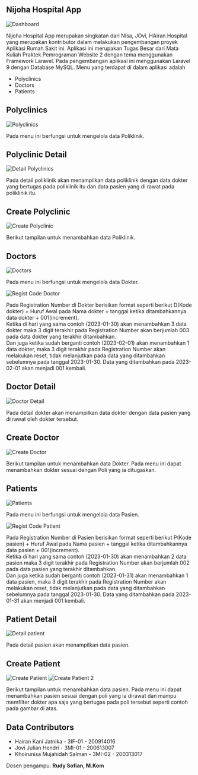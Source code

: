 ## Nijoha Hospital App

![Dashboard](https://user-images.githubusercontent.com/53847981/216038618-b0d02916-9e17-48bf-bb8c-26170e0e1dd1.png)

Nijoha Hospital App merupakan singkatan dari NIsa, JOvi, HAiran Hospital yang merupakan kontributor dalam melakukan pengembangan proyek Aplikasi Rumah Sakit ini.
Aplikasi ini merupakan Tugas Besar dari Mata Kuliah Praktek Pemrograman Website 2 dengan tema menggunakan Framework Laravel. Pada pengembangan aplikasi ini menggunakan Laravel 9 dengan Database MySQL. Menu yang terdapat di dalam aplikasi adalah
- Polyclinics
- Doctors
- Patients


## Polyclinics

![Polyclinics](https://user-images.githubusercontent.com/53847981/216041115-cbf6e3b6-0f67-40d0-b8f2-e6b886d77b33.png)

Pada menu ini berfungsi untuk mengelola data Poliklinik.

## Polyclinic Detail

![Detail Polyclinics](https://user-images.githubusercontent.com/53847981/216041432-96a7ef25-fba8-47ee-ad43-5b683d4b5d95.png)

Pada detail poliklinik akan menampilkan data poliklinik dengan data dokter yang bertugas pada poliklinik itu dan data pasien yang di rawat pada poliklinik itu.

## Create Polyclinic

![Create Polyclinic](https://user-images.githubusercontent.com/53847981/216049144-56d1d67d-536b-43f1-9342-0415799ad99c.png)

Berikut tampilan untuk menambahkan data Poliklinik.

## Doctors

![Doctors](https://user-images.githubusercontent.com/53847981/216042786-3577b718-39d8-457f-ab7b-016b04bcb114.png)

Pada menu ini berfungsi untuk mengelola data Dokter.

![Regist Code Doctor](https://user-images.githubusercontent.com/53847981/216047691-b8ffa153-6b63-440b-a297-cd6d19d2968e.png)

Pada Registration Number di Dokter berisikan format seperti berikut D(Kode dokter) + Huruf Awal pada Nama dokter + tanggal ketika ditambahkannya data dokter + 001(increment). <br />
Ketika di hari yang sama contoh (2023-01-30) akan menambahkan 3 data dokter maka 3 digit terakhir pada Registration Number akan berjumlah 003 pada data dokter yang terakhir ditambahkan. <br />
Dan juga ketika sudah berganti contoh (2023-02-01) akan menambahkan 1 data dokter, maka 3 digit terakhir pada Registration Number akan melakukan reset, tidak melanjutkan pada data yang ditambahkan sebelumnya pada tanggal 2023-01-30. Data yang ditambahkan pada 2023-02-01 akan menjadi 001 kembali. <br />

## Doctor Detail

![Doctor Detail](https://user-images.githubusercontent.com/53847981/216044768-af3c410c-ef78-44aa-aaea-0077c1b24fde.png)

Pada detail dokter akan menampilkan data dokter dengan data pasien yang di rawat oleh dokter tersebut.

## Create Doctor

![Create Doctor](https://user-images.githubusercontent.com/53847981/216045292-f9132c50-b4dd-47b8-9d54-3856b752d8c2.png)

Berikut tampilan untuk menambahkan data Dokter. Pada menu ini dapat menambahkan dokter sesuai dengan Poli yang ia ditugaskan.

## Patients

![Patients](https://user-images.githubusercontent.com/53847981/216046787-0b8714ca-aa4f-4d4a-a43e-6f36c987291d.png)

Pada menu ini berfungsi untuk mengelola data Pasien.

![Regist Code Patient](https://user-images.githubusercontent.com/53847981/216047123-faafa300-cf6d-435c-ba6e-0d86ecf7c6a4.png)

Pada Registration Number di Pasien berisikan format seperti berikut P(Kode pasien) + Huruf Awal pada Nama pasien + tanggal ketika ditambahkannya data pasien + 001(increment). <br />
Ketika di hari yang sama contoh (2023-01-30) akan menambahkan 2 data pasien maka 3 digit terakhir pada Registration Number akan berjumlah 002 pada data pasien yang terakhir ditambahkan. <br />
Dan juga ketika sudah berganti contoh (2023-01-31) akan menambahkan 1 data pasien, maka 3 digit terakhir pada Registration Number akan melakukan reset, tidak melanjutkan pada data yang ditambahkan sebelumnya pada tanggal 2023-01-30. Data yang ditambahkan pada 2023-01-31 akan menjadi 001 kembali. <br />

## Patient Detail

![Detail patient](https://user-images.githubusercontent.com/53847981/216047986-8b54900a-11ce-4f55-9b10-3b32c9df6725.png)

Pada detail pasien akan menampilkan data pasien.

## Create Patient

![Create Patient](https://user-images.githubusercontent.com/53847981/216048478-afdb5ca9-f2b5-41ba-9948-0cbfbcbb1d8e.png)
![Create Patient 2](https://user-images.githubusercontent.com/53847981/216048897-091aa721-b25c-4ecd-9914-635786d8ef83.png)

Berikut tampilan untuk menambahkan data pasien. Pada menu ini dapat menambahkan pasien sesuai dengan poli yang ia dirawat dan mampu memfilter dokter apa saja yang bertugas pada poli tersebut seperti contoh pada gambar di atas.

## Data Contributors
- Hairan Kani Jatnika - 3IF-01 - 200914016
- Jovi Julian Hendri - 3MI-01 - 200613007
- Khoirunisa Mujahidah Salman - 3MI-02 - 200313017

Dosen pengampu: <b>Rudy Sofian, M.Kom</b>
